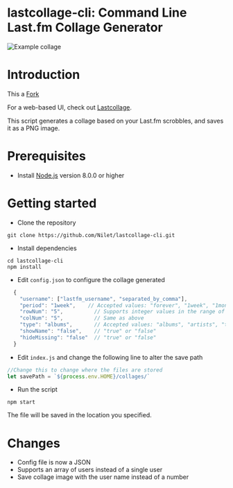 # lastcollage-cli: Command Line Last.fm Collage Generator
![Example collage](https://lastcollage.io/images/6ae22bff075de478d971fa062f237e550fb3514c.webp "Example collage")

# Introduction
This a [Fork](https://github.com/awhite/lastcollage-cli)

For a web-based UI, check out [Lastcollage](https://lastcollage.io).

This script generates a collage based on your Last.fm scrobbles, and saves it as a PNG image.


# Prerequisites
- Install [Node.js](https://nodejs.org/en/) version 8.0.0 or higher

# Getting started
- Clone the repository
```
git clone https://github.com/Nilet/lastcollage-cli.git
```
- Install dependencies
```
cd lastcollage-cli
npm install
```
- Edit `config.json` to configure the collage generated 
```javascript
  {
    "username": ["lastfm_username", "separated_by_comma"], 
    "period": "1week",    // Accepted values: "forever", "1week", "1month", "3month", "6month", "1year"
    "rowNum": "5",          // Supports integer values in the range of [1, 20]
    "colNum": "5",          // Same as above
    "type": "albums",       // Accepted values: "albums", "artists", "tracks"
    "showName": "false",    // "true" or "false"
    "hideMissing": "false"  // "true" or "false"
  }

```

- Edit `index.js` and change the following line to alter the save path

```javascript
//Change this to change where the files are stored
let savePath = `${process.env.HOME}/collages/`
```

- Run the script
```
npm start
```
  The file will be saved in the location you specified.

  # Changes
  - Config file is now a JSON
  - Supports an array of users instead of a single user
  - Save collage image with the user name instead of a number

